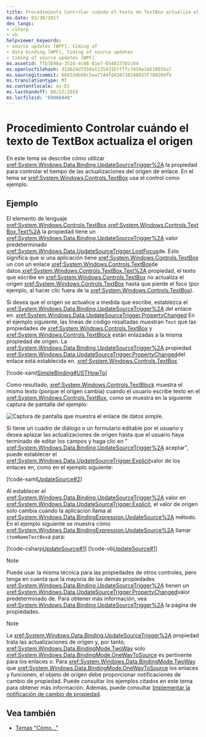 ```yaml
---
title: Procedimiento Controlar cuándo el texto de TextBox actualiza el origen
ms.date: 03/30/2017
dev_langs:
- csharp
- vb
helpviewer_keywords:
- source updates [WPF], timing of
- data binding [WPF], timing of source updates
- timing of source updates [WPF]
ms.assetid: ffb7b96a-351d-4c68-81e7-054033781c64
ms.openlocfilehash: d1d624d7550a1135431b7fffc7450e3a510855a7
ms.sourcegitcommit: 68653db98c5ea7744fd438710248935f70020dfb
ms.translationtype: MT
ms.contentlocale: es-ES
ms.lasthandoff: 08/22/2019
ms.locfileid: "69966448"
---
```

# <a name="how-to-control-when-the-textbox-text-updates-the-source"></a>Procedimiento Controlar cuándo el texto de TextBox actualiza el origen
En este tema se describe cómo utilizar <xref:System.Windows.Data.Binding.UpdateSourceTrigger%2A> la propiedad para controlar el tiempo de las actualizaciones del origen de enlace. En el tema se <xref:System.Windows.Controls.TextBox> usa el control como ejemplo.  
  
## <a name="example"></a>Ejemplo  
 El elemento de lenguaje <xref:System.Windows.Controls.TextBox>.<xref:System.Windows.Controls.TextBox.Text%2A> la propiedad tiene un <xref:System.Windows.Data.Binding.UpdateSourceTrigger%2A> valor predeterminado <xref:System.Windows.Data.UpdateSourceTrigger.LostFocus>de. Esto significa que si una aplicación tiene <xref:System.Windows.Controls.TextBox> un con un enlace <xref:System.Windows.Controls.TextBox>de datos.<xref:System.Windows.Controls.TextBox.Text%2A> propiedad, el texto que escribe en <xref:System.Windows.Controls.TextBox> no actualiza el origen <xref:System.Windows.Controls.TextBox> hasta que pierde el foco (por ejemplo, al hacer clic fuera de la <xref:System.Windows.Controls.TextBox>).  
  
 Si desea que el origen se actualice a medida que escribe, establezca el <xref:System.Windows.Data.Binding.UpdateSourceTrigger%2A> del enlace en. <xref:System.Windows.Data.UpdateSourceTrigger.PropertyChanged> En el ejemplo siguiente, las líneas de código resaltadas muestran `Text` que las propiedades de <xref:System.Windows.Controls.TextBox> y <xref:System.Windows.Controls.TextBlock> están enlazadas a la misma propiedad de origen. La <xref:System.Windows.Data.Binding.UpdateSourceTrigger%2A> propiedad <xref:System.Windows.Data.UpdateSourceTrigger.PropertyChanged>del enlace está establecida en. <xref:System.Windows.Controls.TextBox>  
  
 [!code-xaml[SimpleBinding#USTHowTo](~/samples/snippets/visualbasic/VS_Snippets_Wpf/SimpleBinding/VisualBasic/Page1.xaml?highlight=33-39,41-42)]  
  
 Como resultado, <xref:System.Windows.Controls.TextBlock> muestra el mismo texto (porque el origen cambia) cuando el usuario escribe texto en el <xref:System.Windows.Controls.TextBox>, como se muestra en la siguiente captura de pantalla del ejemplo:  
  
 ![Captura de pantalla que muestra el enlace de datos simple.](./media/how-to-control-when-the-textbox-text-updates-the-source/data-binding-simple-binding-sample.png)  
  
 Si tiene un cuadro de diálogo o un formulario editable por el usuario y desea aplazar las actualizaciones de origen hasta que el usuario haya terminado de editar los campos y haga clic en " <xref:System.Windows.Data.Binding.UpdateSourceTrigger%2A> aceptar", puede establecer el <xref:System.Windows.Data.UpdateSourceTrigger.Explicit>valor de los enlaces en, como en el ejemplo siguiente:  
  
 [!code-xaml[UpdateSource#2](~/samples/snippets/csharp/VS_Snippets_Wpf/UpdateSource/CSharp/Window1.xaml#2)]  
  
 Al establecer el <xref:System.Windows.Data.Binding.UpdateSourceTrigger%2A> valor en <xref:System.Windows.Data.UpdateSourceTrigger.Explicit>, el valor de origen solo cambia cuando la aplicación llama al <xref:System.Windows.Data.BindingExpression.UpdateSource%2A> método. En el ejemplo siguiente se muestra cómo <xref:System.Windows.Data.BindingExpression.UpdateSource%2A> llamar `itemNameTextBox`a para:  
  
 [!code-csharp[UpdateSource#1](~/samples/snippets/csharp/VS_Snippets_Wpf/UpdateSource/CSharp/Window1.xaml.cs#1)]
 [!code-vb[UpdateSource#1](~/samples/snippets/visualbasic/VS_Snippets_Wpf/UpdateSource/VisualBasic/Window1.xaml.vb#1)]  
  
> [!NOTE]
> Puede usar la misma técnica para las propiedades de otros controles, pero tenga en cuenta que la mayoría de las demás propiedades <xref:System.Windows.Data.Binding.UpdateSourceTrigger%2A> tienen un <xref:System.Windows.Data.UpdateSourceTrigger.PropertyChanged>valor predeterminado de. Para obtener más información, vea <xref:System.Windows.Data.Binding.UpdateSourceTrigger%2A> la página de propiedades.  
  
> [!NOTE]
> La <xref:System.Windows.Data.Binding.UpdateSourceTrigger%2A> propiedad trata las actualizaciones de origen y, por tanto, <xref:System.Windows.Data.BindingMode.TwoWay> solo <xref:System.Windows.Data.BindingMode.OneWayToSource> es pertinente para los enlaces o. Para <xref:System.Windows.Data.BindingMode.TwoWay> que <xref:System.Windows.Data.BindingMode.OneWayToSource> los enlaces y funcionen, el objeto de origen debe proporcionar notificaciones de cambio de propiedad. Puede consultar los ejemplos citados en este tema para obtener más información. Además, puede consultar [Implementar la notificación de cambio de propiedad](how-to-implement-property-change-notification.md).  
  
## <a name="see-also"></a>Vea también

- [Temas "Cómo..."](data-binding-how-to-topics.md)
